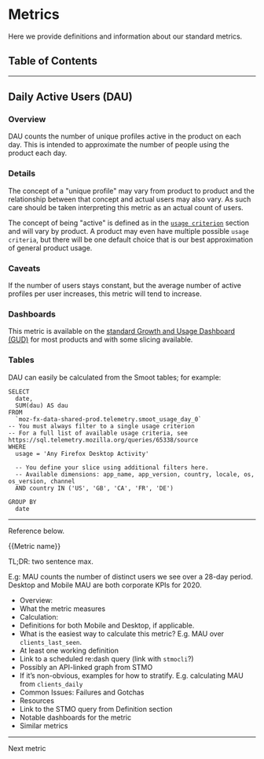 # Metrics

Here we provide definitions and information about our standard metrics.

## Table of Contents

<!-- toc -->

-----

## Daily Active Users (DAU)

### Overview

DAU counts the number of unique profiles active in the product on each day.  This is intended to approximate the number of people using the product each day.

### Details

The concept of a "unique profile" may vary from product to product and the relationship between that concept and actual users may also vary.  As such care should be taken interpreting this metric as an actual count of users.

The concept of being "active" is defined as in the [`usage criterion`](./usage.md) section and will vary by product.  A product may even have multiple possible `usage criteria`, but there will be one default choice that is our best approximation of general product usage.

### Caveats

If the number of users stays constant, but the average number of active profiles per user increases, this metric will tend to increase.

### Dashboards

This metric is available on the [standard Growth and Usage Dashboard (GUD)](https://go.corp.mozilla.com/gud) for most products and with some slicing available.

### Tables

DAU can easily be calculated from the Smoot tables; for example:

```
SELECT
  date,
  SUM(dau) AS dau
FROM
  `moz-fx-data-shared-prod.telemetry.smoot_usage_day_0`
-- You must always filter to a single usage criterion
-- For a full list of available usage criteria, see https://sql.telemetry.mozilla.org/queries/65338/source
WHERE
  usage = 'Any Firefox Desktop Activity'

  -- You define your slice using additional filters here.
  -- Available dimensions: app_name, app_version, country, locale, os, os_version, channel
  AND country IN ('US', 'GB', 'CA', 'FR', 'DE')

GROUP BY
  date
```

-----

Reference below.

{{Metric name}}

TL;DR: two sentence max.

E.g: MAU counts the number of distinct users we see over a 28-day period. Desktop and Mobile MAU are both corporate KPIs for 2020.

 - Overview:
  - What the metric measures
 - Calculation:
  - Definitions for both Mobile and Desktop, if applicable.
  - What is the easiest way to calculate this metric? E.g. MAU over `clients_last_seen`.
  - At least one working definition
  - Link to a scheduled re:dash query (link with `stmocli`?)
  - Possibly an API-linked graph from STMO
  - If it’s non-obvious, examples for how to stratify. E.g. calculating MAU from `clients_daily`
 - Common Issues: Failures and Gotchas
 - Resources
  - Link to the STMO query from Definition section
  - Notable dashboards for the metric
  - Similar metrics

 ----

 Next metric
